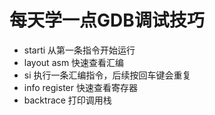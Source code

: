 # 每天学一点GDB调试技巧

- starti 从第一条指令开始运行
- layout asm 快速查看汇编
- si 执行一条汇编指令，后续按回车键会重复
- info register 快速查看寄存器
- backtrace 打印调用栈
